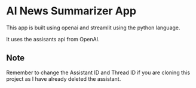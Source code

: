 # AI News Summarizer App
This app is built using openai and streamlit using the python language.

It uses the assisants api from OpenAI.

## Note
Remember to change the Assistant ID and Thread ID if you are cloning this project as I have already deleted the assistant.
